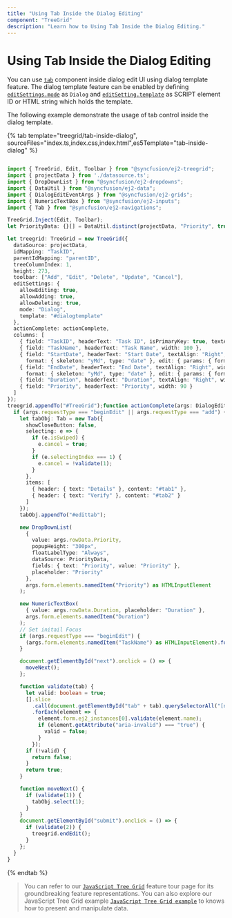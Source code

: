 ```yaml
---
title: "Using Tab Inside the Dialog Editing"
component: "TreeGrid"
description: "Learn how to Using Tab Inside the Dialog Editing."
---
```


# Using Tab Inside the Dialog Editing

You can use [`tab`](../../../tab) component inside dialog edit UI using dialog template feature. The dialog template feature can be enabled by defining [`editSettings.mode`](../api/treegrid/editSettings/#mode) as `Dialog` and [`editSetting.template`](../api/treegrid/editSettings/#template) as SCRIPT element ID or HTML string which holds the template.

The following example demonstrate the usage of tab control inside the dialog template.

{% tab template="treegrid/tab-inside-dialog", sourceFiles="index.ts,index.css,index.html",es5Template="tab-inside-dialog" %}

```typescript

import { TreeGrid, Edit, Toolbar } from "@syncfusion/ej2-treegrid";
import { projectData } from './datasource.ts';
import { DropDownList } from "@syncfusion/ej2-dropdowns";
import { DataUtil } from "@syncfusion/ej2-data";
import { DialogEditEventArgs } from "@syncfusion/ej2-grids";
import { NumericTextBox } from "@syncfusion/ej2-inputs";
import { Tab } from "@syncfusion/ej2-navigations";

TreeGrid.Inject(Edit, Toolbar);
let PriorityData: {}[] = DataUtil.distinct(projectData, "Priority", true);

let treegrid: TreeGrid = new TreeGrid({
  dataSource: projectData,
  idMapping: "TaskID",
  parentIdMapping: "parentID",
  treeColumnIndex: 1,
  height: 273,
  toolbar: ["Add", "Edit", "Delete", "Update", "Cancel"],
  editSettings: {
    allowEditing: true,
    allowAdding: true,
    allowDeleting: true,
    mode: "Dialog",
    template: "#dialogtemplate"
  },
  actionComplete: actionComplete,
  columns: [
    { field: "TaskID", headerText: "Task ID", isPrimaryKey: true, textAlign: "Right", width: 70 },
    { field: "TaskName", headerText: "Task Name", width: 100 },
    { field: "StartDate", headerText: "Start Date", textAlign: "Right", width: 90, editType: "datepickeredit",
      format: { skeleton: "yMd", type: "date" }, edit: { params: { format: "y/M/d" } } },
    { field: "EndDate", headerText: "End Date", textAlign: "Right", width: 90, editType: "datepickeredit",
      format: { skeleton: "yMd", type: "date" }, edit: { params: { format: "y/M/d" } } },
    { field: "Duration", headerText: "Duration", textAlign: "Right", width: 90 },
    { field: "Priority", headerText: "Priority", width: 90 }
  ]
});
treegrid.appendTo("#TreeGrid");function actionComplete(args: DialogEditEventArgs) {
  if (args.requestType === "beginEdit" || args.requestType === "add") {
    let tabObj: Tab = new Tab({
      showCloseButton: false,
      selecting: e => {
        if (e.isSwiped) {
          e.cancel = true;
        }
        if (e.selectingIndex === 1) {
          e.cancel = !validate(1);
        }
      },
      items: [
        { header: { text: "Details" }, content: "#tab1" },
        { header: { text: "Verify" }, content: "#tab2" }
      ]
    });
    tabObj.appendTo("#edittab");

    new DropDownList(
      {
        value: args.rowData.Priority,
        popupHeight: "300px",
        floatLabelType: "Always",
        dataSource: PriorityData,
        fields: { text: "Priority", value: "Priority" },
        placeholder: "Priority"
      },
      args.form.elements.namedItem("Priority") as HTMLInputElement
    );

    new NumericTextBox(
      { value: args.rowData.Duration, placeholder: "Duration" },
      args.form.elements.namedItem("Duration")
    );
    // Set initail Focus
    if (args.requestType === "beginEdit") {
      (args.form.elements.namedItem("TaskName") as HTMLInputElement).focus();
    }

    document.getElementById("next").onclick = () => {
      moveNext();
    };

    function validate(tab) {
      let valid: boolean = true;
      [].slice
        .call(document.getElementById("tab" + tab).querySelectorAll("[name]"))
        .forEach(element => {
          element.form.ej2_instances[0].validate(element.name);
          if (element.getAttribute("aria-invalid") === "true") {
            valid = false;
          }
        });
      if (!valid) {
        return false;
      }
      return true;
    }

    function moveNext() {
      if (validate(1)) {
        tabObj.select(1);
      }
    }
    document.getElementById("submit").onclick = () => {
      if (validate(2)) {
        treegrid.endEdit();
      }
    };
  }
}

```

{% endtab %}

> You can refer to our [`JavaScript Tree Grid`](https://www.syncfusion.com/javascript-ui-controls/js-tree-grid) feature tour page for its groundbreaking feature representations. You can also explore our JavaScript Tree Grid example [`JavaScript Tree Grid example`](https://ej2.syncfusion.com/demos/#/material/tree-grid/treegrid-overview.html) to knows how to present and manipulate data.